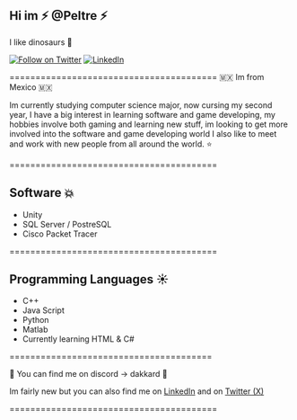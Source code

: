 ## Hi  im ⚡ **@Peltre** ⚡
I like dinosaurs 🦖

[![Follow on Twitter](https://img.shields.io/badge/Follow-Twitter-1DA1F2.svg)](https://twitter.com/PeltreJs)
[![LinkedIn](https://img.shields.io/badge/Follow-LinkedIn-9147FF.svg)](https://www.linkedin.com/in/pedro-sotelo-arce-838760297/)

========================================
🇲🇽 Im from Mexico 🇲🇽

Im currently studying computer science major, now cursing my second year, I have a big interest in learning software and game developing,
my hobbies involve both gaming and learning new stuff, im looking to get more involved into the software and game developing world
I also like to meet and work with new people from all around the world. ⭐

========================================

## Software 💥

- Unity
- SQL Server / PostreSQL
- Cisco Packet Tracer 

========================================

## Programming Languages ☀️

- C++
- Java Script
- Python
- Matlab
- Currently learning HTML & C#
  
=======================================

🔷 You can find me on discord -> dakkard 🔷

Im fairly new but you can also find me on [LinkedIn](https://www.linkedin.com/in/pedro-sotelo-arce-838760297/) and on [Twitter (X)](https://twitter.com/PeltreJs)

========================================


